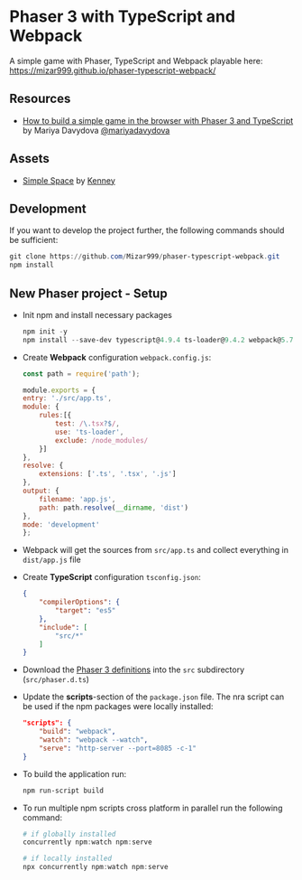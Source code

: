 # Phaser 3 with TypeScript and Webpack

A simple game with Phaser, TypeScript and Webpack playable here: https://mizar999.github.io/phaser-typescript-webpack/

## Resources

- [How to build a simple game in the browser with Phaser 3 and TypeScript](https://medium.freecodecamp.org/how-to-build-a-simple-game-in-the-browser-with-phaser-3-and-typescript-bdc94719135) by Mariya Davydova [@mariyadavydova](https://www.freecodecamp.org/news/author/mariya/)

## Assets

- [Simple Space](https://www.kenney.nl/assets/simple-space) by [Kenney](https://www.kenney.nl/)

## Development

If you want to develop the project further, the following commands should be sufficient:

```powershell
git clone https://github.com/Mizar999/phaser-typescript-webpack.git
npm install
```

## New Phaser project - Setup

- Init npm and install necessary packages

    ```powershell
    npm init -y
    npm install --save-dev typescript@4.9.4 ts-loader@9.4.2 webpack@5.75.0 webpack-cli@5.0.1 phaser@3.55.2 http-server@14.1.1 concurrently@7.6.0
    ```
- Create **Webpack** configuration `webpack.config.js`:

    ```javascript
    const path = require('path');

    module.exports = {
    entry: './src/app.ts',
    module: {
        rules:[{
            test: /\.tsx?$/,
            use: 'ts-loader',
            exclude: /node_modules/
        }]
    },
    resolve: {
        extensions: ['.ts', '.tsx', '.js']
    },
    output: {
        filename: 'app.js',
        path: path.resolve(__dirname, 'dist')
    },
    mode: 'development'
    };
    ```

- Webpack will get the sources from `src/app.ts` and collect everything in `dist/app.js` file
- Create **TypeScript** configuration `tsconfig.json`:

    ```json
    {
        "compilerOptions": {
            "target": "es5"
        },
        "include": [
            "src/*"
        ]
    }
    ```

- Download the [Phaser 3 definitions](https://github.com/photonstorm/phaser/tree/master/types) into the `src` subdirectory (`src/phaser.d.ts`)
- Update the **scripts**-section of the `package.json` file. The nra script can be used if the npm packages were locally installed:

    ```json
    "scripts": {
        "build": "webpack",
        "watch": "webpack --watch",
        "serve": "http-server --port=8085 -c-1"
    }
    ```

- To build the application run:

    ```powershell
    npm run-script build
    ```

- To run multiple npm scripts cross platform in parallel run the following command:

    ```powershell
    # if globally installed
    concurrently npm:watch npm:serve

    # if locally installed
    npx concurrently npm:watch npm:serve
    ```

